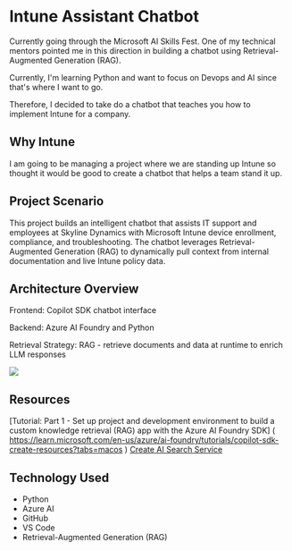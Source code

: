 # Intune Assistant Chatbot

Currently going through the Microsoft AI Skills Fest.  One of my technical mentors pointed me in this direction in building a chatbot using Retrieval-Augmented Generation (RAG).  

Currently, I'm learning Python and want to focus on Devops and AI since that's where I want to go. 

Therefore, I decided to take do a chatbot that teaches you how to implement Intune for a company.  

## Why Intune

I am going to be managing a project where we are standing up Intune so thought it would be good to create a chatbot that helps a team stand it up.  

## Project Scenario
This project builds an intelligent chatbot that assists IT support and employees at Skyline Dynamics with Microsoft Intune device enrollment, compliance, and troubleshooting. The chatbot leverages Retrieval-Augmented Generation (RAG) to dynamically pull context from internal documentation and live Intune policy data.

## Architecture Overview
Frontend: Copilot SDK chatbot interface

Backend: Azure AI Foundry and Python 

Retrieval Strategy: RAG - retrieve documents and data at runtime to enrich LLM responses

<img src="/Users/shevonnepolastre/intune-assistant-chatbot/images/azure_rag_chatbot_architecture.png">

## Resources 

[Tutorial: Part 1 - Set up project and development environment to build a custom knowledge retrieval (RAG) app with the Azure AI Foundry SDK] ( https://learn.microsoft.com/en-us/azure/ai-foundry/tutorials/copilot-sdk-create-resources?tabs=macos )
[Create AI Search Service](https://learn.microsoft.com/en-us/azure/search/search-create-service-portal)

## Technology Used 
- Python
- Azure AI
- GitHub 
- VS Code 
- Retrieval-Augmented Generation (RAG)